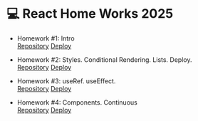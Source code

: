 # :computer: React Home Works 2025

- Homework #1: Intro \
  [Repository](https://github.com/mosiahr/react-fls/tree/main/hw1)
  [Deploy](https://mosiahr.github.io/react-fls/hw1/)

- Homework #2: Styles. Conditional Rendering. Lists. Deploy. \
  [Repository](https://github.com/mosiahr/react-fls/tree/main/hw2)
  [Deploy](https://react-fls-02.onrender.com/)

- Homework #3: useRef. useEffect.\
  [Repository](https://github.com/mosiahr/react-fls/tree/main/hw3)
  [Deploy](https://react-fls-03.onrender.com/)

- Homework #4: Components. Continuous \
  [Repository](https://github.com/mosiahr/react-fls/tree/main/hw4)
  [Deploy](https://react-fls-04.onrender.com/)
